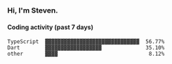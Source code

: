 ### Hi, I'm Steven.

#### Coding activity (past 7 days)
```
TypeScript  ▓▓▓▓▓▓▓▓▓▓▓▓▓▓▓▓▓▓▓▓▓▓▓▓▓▓▓▓▓▓  56.77%
Dart        ▓▓▓▓▓▓▓▓▓▓▓▓▓▓▓▓▓▓              35.10%
other       ▓▓▓▓                             8.12%
```
